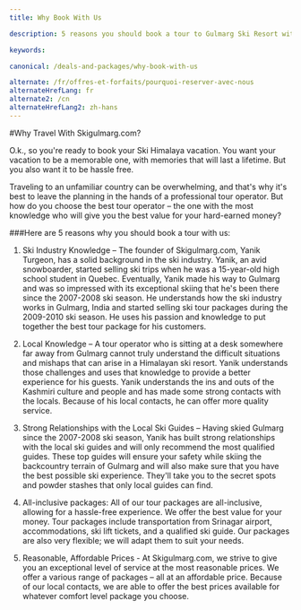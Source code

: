 ```yaml
---
title: Why Book With Us

description: 5 reasons you should book a tour to Gulmarg Ski Resort with Skigulmarg.com - ski & local knowledge, best prices & ski guides, and hassle-free all-inclusive trip

keywords:

canonical: /deals-and-packages/why-book-with-us

alternate: /fr/offres-et-forfaits/pourquoi-reserver-avec-nous
alternateHrefLang: fr
alternate2: /cn
alternateHrefLang2: zh-hans
---
```


#Why Travel With Skigulmarg.com?

O.k., so you're ready to book your Ski Himalaya vacation. You want your vacation to be a memorable one, with memories that will last a lifetime. But you also want it to be hassle free.

Traveling to an unfamiliar country can be overwhelming, and that's why it's best to leave the planning in the hands of a professional tour operator. But how do you choose the best tour operator – the one with the most knowledge who will give you the best value for your hard-earned money?

###Here are 5 reasons why you should book a tour with us:

1. Ski Industry Knowledge – The founder of Skigulmarg.com, Yanik Turgeon, has a solid background in the ski industry. Yanik, an avid snowboarder, started selling ski trips when he was a 15-year-old high school student in Quebec. Eventually, Yanik made his way to Gulmarg and was so impressed with its exceptional skiing that he's been there since the 2007-2008 ski season. He understands how the ski industry works in Gulmarg, India and started selling ski tour packages during the 2009-2010 ski season. He uses his passion and knowledge to put together the best tour package for his customers.

2. Local Knowledge – A tour operator who is sitting at a desk somewhere far away from Gulmarg cannot truly understand the difficult situations and mishaps that can arise in a Himalayan ski resort. Yanik understands those challenges and uses that knowledge to provide a better experience for his guests. Yanik understands the ins and outs of the Kashmiri culture and people and has made some strong contacts with the locals. Because of his local contacts, he can offer more quality service.

3. Strong Relationships with the Local Ski Guides – Having skied Gulmarg since the 2007-2008 ski season, Yanik has built strong relationships with the local ski guides and will only recommend the most qualified guides. These top guides will ensure your safety while skiing the backcountry terrain of Gulmarg and will also make sure that you have the best possible ski experience. They'll take you to the secret spots and powder stashes that only local guides can find.

4. All-inclusive packages: All of our tour packages are all-inclusive, allowing for a hassle-free experience. We offer the best value for your money. Tour packages include transportation from Srinagar airport, accommodations, ski lift tickets, and a qualified ski guide. Our packages are also very flexible; we will adapt them to suit your needs.

5. Reasonable, Affordable Prices - At Skigulmarg.com, we strive to give you an exceptional level of service at the most reasonable prices. We offer a various range of packages – all at an affordable price. Because of our local contacts, we are able to offer the best prices available for whatever comfort level package you choose.

